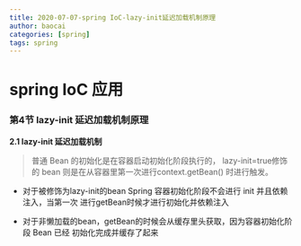 ```yaml
---
title: 2020-07-07-spring IoC-lazy-init延迟加载机制原理
author: baocai
categories: [spring]
tags: spring
---
```



# spring IoC 应用


### 第4节 lazy-init 延迟加载机制原理

 **2.1 lazy-init 延迟加载机制**

> 普通 Bean 的初始化是在容器启动初始化阶段执行的，
> lazy-init=true修饰的 bean 则是在从容器里第一次进行context.getBean() 时进行触发。

 - 对于被修饰为lazy-init的bean Spring 容器初始化阶段不会进行 init 并且依赖注入，当第一次 进行getBean时候才进行初始化并依赖注入

 - 对于非懒加载的bean，getBean的时候会从缓存里头获取，因为容器初始化阶段 Bean 已经 初始化完成并缓存了起来

